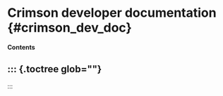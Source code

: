 # Crimson developer documentation {#crimson_dev_doc}

**Contents**

::: {.toctree glob=""}
-   
:::
